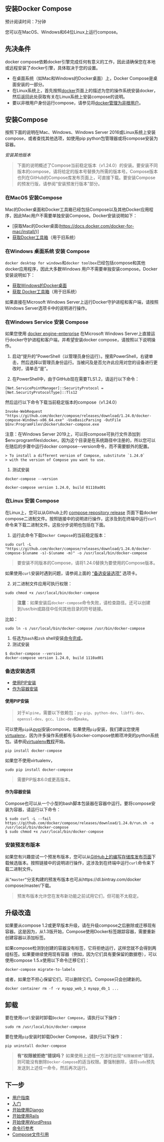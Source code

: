 ## 安装Docker Compose
预计阅读时间：7分钟

您可以在MacOS、Windows和64位Linux上运行compose。

## 先决条件
docker compose依赖docker引擎完成任何有意义的工作，因此请确保您在本地或远程安装了docker引擎，具体取决于您的设置。
- 在桌面系统（如Mac和Windows的Docker桌面）上，Docker Compose是桌面安装的一部分。
- 在Linux系统上，首先按照[docker](https://docs.docker.com/install/#server)页面上的描述为您的操作系统安装docker，然后返回此处获取有关在Linux系统上安装compose的说明。
- 要以非根用户身份运行compose，请参见将[docker管理为非根用户](https://docs.docker.com/install/linux/linux-postinstall/)。
## 安装Compose
按照下面的说明在Mac、Windows、Windows Server 2016或Linux系统上安装compose，或者查找其他选项，如使用pip python包管理器或将compose安装为容器。

*安装其他版本*
>下面的说明概述了Compose当前稳定版本（v1.24.0）的安装。要安装不同版本的compose，请将给定的版本号替换为所需的版本号。Compose版本也列在GitHub的Compose库发布页面上，可直接下载。要安装Compose的预发行版，请参阅“安装预发行版本”部分。

### 在MacOS 安装Compose

Mac的Docker桌面和Docker工具箱已经包括Compose以及其他Docker应用程序，因此Mac用户不需要单独安装Compose。Docker安装说明如下：

- [获取Mac的Docker桌面(https://docs.docker.com/docker-for-mac/install/)]
- [获取Docker工具箱](https://docs.docker.com/toolbox/overview/)（用于旧系统）

### 在Windows 桌面系统 安装 Compose

`docker desktop for windows`和`docker toolbox`已经包括compose和其他docker应用程序，因此大多数Windows
用户不需要单独安装compose。Docker安装说明如下：

- [获取Windows的Docker桌面](https://docs.docker.com/docker-for-windows/install/)
- [获取 Docker工具箱](https://docs.docker.com/toolbox/overview/)（用于旧系统）

如果直接在Microsoft Windows Server上运行Docker守护进程和客户端，请按照Windows Server选项卡中的说明进行操作。
### 在Windows Service 安装 Compose

如果您使用 [docker engine-enterprise](https://docs.docker.com/install/windows/docker-ee/) 在Microsoft Windows Server上直接运行docker守护进程和客户端，并希望安装docker compose，请按照以下说明操作。

1. 启动“提升的”PowerShell（以管理员身份运行）。搜索PowerShell，右键单击，然后选择以管理员身份运行。当被问及是否允许此应用对您的设备进行更改时，请单击“是”。

2. 在PowerShell中，由于GitHub现在需要TLS1.2，请运行以下命令：
```shell
[Net.ServicePointManager]::SecurityProtocol = [Net.SecurityProtocolType]::Tls12
```

然后运行以下命令下载当前稳定版本的compose（v1.24.0）
```shell
Invoke-WebRequest "https://github.com/docker/compose/releases/download/1.24.0/docker-compose-Windows-x86_64.exe" -UseBasicParsing -OutFile $Env:ProgramFiles\Docker\docker-compose.exe
```

注意：在Windows Server 2019上，可以将compose可执行文件添加到$env:programfiles\docker。因为这个目录是在系统路径中注册的，所以您可以在随后的步骤中运行docker compose--version命令，而不需要额外的配置。

```shell
> To install a different version of Compose, substitute `1.24.0`
> with the version of Compose you want to use.
```
1. 测试安装
```shell
docker-compose --version

docker-compose version 1.24.0, build 01110ad01
```

### 在Linux 安装 Compose
在Linux上，您可以从Github上的 [compose repository release](https://github.com/docker/compose/releases) 页面下载docker compose二进制文件。按照链接中的说明进行操作，这涉及到在终端中运行`curl`命令来下载二进制文件。这些分步说明也包括在下面。

1. 运行此命令下载`Docker Compose`的当前稳定版本：

```shell
sudo curl -L "https://github.com/docker/compose/releases/download/1.24.0/docker-compose-$(uname -s)-$(uname -m)" -o /usr/local/bin/docker-compose
```

> 要安装不同版本的Compose，请将1.24.0替换为要使用的Compose版本。

如果使用`curl`安装时遇到问题，请参阅上面的 [“备选安装选项”](https://docs.docker.com/compose/install/#alternative-install-options) 选项卡。

2. 对二进制文件应用可执行权限：

```shell
sudo chmod +x /usr/local/bin/docker-compose
```

>**注意**：如果安装后`docker-compose`命令失败，请检查路径。还可以创建到/usr/bin或路径中任何其他目录的符号链接。

比如：
```shell
sudo ln -s /usr/local/bin/docker-compose /usr/bin/docker-compose
```

1. 任选为`bash`和`zsh` shell安装[命令完成](https://docs.docker.com/compose/completion/)。
2. 测试安装

```shell
$ docker-compose --version
docker-compose version 1.24.0, build 1110ad01
```
### 备选安装选项
- [使用PIP安装](https://docs.docker.com/compose/install/#install-using-pip)
- [作为容器安装](https://docs.docker.com/compose/install/#install-as-a-container)

#### 使用PIP安装

> 对于`Alpine`，需要以下依赖包：`py-pip`、`python-dev`、`libffi-dev`、`openssl-dev`、`gcc`、`libc-dev`和`make`。

可以使用`pip`从[pypi](https://pypi.python.org/pypi/docker-compose)安装compose。如果使用`pip`安装，我们建议您使用[virtualenv](https://virtualenv.pypa.io/en/latest/)，因为许多操作系统都有与docker-compose依赖项冲突的python系统包。请参阅[virtualenv教程](http://docs.python-guide.org/en/latest/dev/virtualenvs/)开始。

```shell
pip install docker-compose
```

如果您不使用virtualenv，

```shell
sudo pip install docker-compose
```

> 需要PIP版本6.0或更高版本。


#### 作为容器安装

Compose也可以从一个小型的bash脚本包装器在容器中运行。要将compose安装为容器，请运行以下命令：

```shell
$ sudo curl -L --fail https://github.com/docker/compose/releases/download/1.24.0/run.sh -o /usr/local/bin/docker-compose
$ sudo chmod +x /usr/local/bin/docker-compose
```

### 安装预发布版本

如果您有兴趣尝试一个预发布版本，您可以从[GitHub上的编写存储库发布页面](https://github.com/docker/compose/releases)下载候选版本。按照链接中的说明进行操作，这涉及到在终端中运行`curl`命令来下载二进制文件。

从`“master”`分支构建的预发布版本也可从https://dl.bintray.com/docker compose/master/下载。

> 预发布版本允许您在发布新功能之前试用它们，但可能不太稳定。


## 升级改造

如果要从compose 1.2或更早版本升级，请在升级compose之后删除或迁移现有容器。这是因为，从1.3版开始，Compose使用Docker标签跟踪容器，需要重新创建容器以添加标签。

如果compose检测到创建的容器没有标签，它将拒绝运行，这样您就不会得到两组标签。如果要继续使用现有容器（例如，因为它们具有要保留的数据卷），可以使用compose 1.5.x使用以下命令迁移它们：

```shell
docker-compose migrate-to-labels
```
或者，如果您不担心保留它们，可以删除它们。Compose只会创建新的。

```shell
docker container rm -f -v myapp_web_1 myapp_db_1 ...
```

## 卸载

要在使用`curl`安装时卸载`Docker Compose`，请执行以下操作：

```shell
sudo rm /usr/local/bin/docker-compose
```
要在使用`pip`安装时卸载Docker Compose，请执行以下操作：

```shell
pip uninstall docker-compose
```

> **有“权限被拒绝”错误吗？** 如果使用上述任一方法时出现`“权限被拒绝”`错误，则可能没有删除`Docker-Compose`的适当权限。要强制删除，请将`sudo`预先发送到上述任一命令，然后再次运行。

## 下一步

- [用户指南](https://docs.docker.com/compose/)
- [入门](https://docs.docker.com/compose/gettingstarted/)
- [开始使用Django](https://docs.docker.com/compose/django/)
- [开始使用Rails](https://docs.docker.com/compose/rails/)
- [开始使用WordPress](https://docs.docker.com/compose/wordpress/)
- [命令行参考](https://docs.docker.com/compose/reference/)
- [Compose文件引用](https://docs.docker.com/compose/compose-file/)
